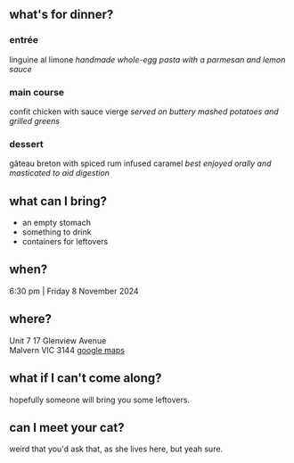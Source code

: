 ## what's for dinner?
### entrée
linguine al limone
*handmade whole-egg pasta with a parmesan and lemon sauce*
### main course
confit chicken with sauce vierge
*served on buttery mashed potatoes and grilled greens*
### dessert
gâteau breton with spiced rum infused caramel
*best enjoyed orally and masticated to aid digestion*
## what can I bring?
- an empty stomach
- something to drink
- containers for leftovers
## when?
<time datetime="2024-11-08 18:30">6:30&nbsp;pm | Friday 8 November 2024</time>
## where?
Unit 7 17 Glenview Avenue<br>Malvern VIC 3144
[google maps](https://maps.app.goo.gl/7nUkoXAcALDHht3U7)
## what if I can't come along?
hopefully someone will bring you some leftovers.
## can I meet your cat?
weird that you'd ask that, as she lives here, but yeah sure.
